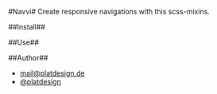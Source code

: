 #Navvi#
Create responsive navigations with this scss-mixins.

##Install##


##Use##




##Author##

- [mail@platdesign.de](mailto:mail@platdesign.de) 
- [@platdesign](https://twitter.com/platdesign)

